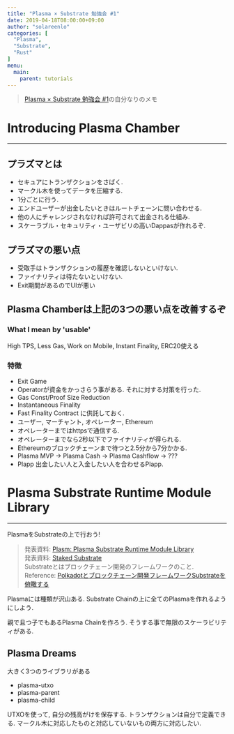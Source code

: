 ```yaml
---
title: "Plasma × Substrate 勉強会 #1"
date: 2019-04-18T08:00:00+09:00
author: "solareenlo"
categories: [
  "Plasma",
  "Substrate",
  "Rust"
]
menu:
  main:
    parent: tutorials
---
```


> [Plasma × Substrate 勉強会 #1](https://neutrino.connpass.com/event/127035/)の自分なりのメモ

# Introducing Plasma Chamber

---

## プラズマとは

- セキュアにトランザクションをさばく.
- マークル木を使ってデータを圧縮する.
- 1分ごとに行う.
- エンドユーザーが出金したいときはルートチェーンに問い合わせる.
- 他の人にチャレンジされなければ許可されて出金される仕組み.
- スケーラブル・セキュリティ・ユーザビリの高いDappasが作れるぞ.

## プラズマの悪い点
- 受取手はトランザクションの履歴を確認しないといけない.
- ファイナリティは待たないといけない.
- Exit期間があるのでUIが悪い

## Plasma Chamberは上記の3つの悪い点を改善するぞ

### What I mean by 'usable'

High TPS, Less Gas, Work on Mobile, Instant Finality, ERC20使える

### 特徴

- Exit Game
- Operatorが資金をかっさらう事がある. それに対する対策を行った.
- Gas Const/Proof Size Reduction
- Instantaneous Finality
- Fast Finality Contract に供託しておく.
- ユーザー, マーチャント, オペレーター, Ethereum
- オペレーターまではhttpsで通信する.
- オペレーターまでなら2秒以下でファイナリティが得られる.
- Ethereumのブロックチェーンまで待つと2.5分から7分かかる.
- Plasma MVP → Plasma Cash → Plasma Cashflow → ???
- Plapp 出金したい人と入金したい人を合わせるPlapp.


# Plasma Substrate Runtime Module Library

---

PlasmaをSubstrateの上で行おう!

> 発表資料: [Plasm: Plasma Substrate Runtime Module Library](https://docs.google.com/presentation/d/1DAgE7AJHSAP-t2pwAKygD8DITCJkkKBcqHtuV_OqbY4/mobilepresent?slide=id.p)  
> 発表資料: [Staked Substrate](https://speakerdeck.com/staked/0318substratehuresenzi-liao)  
> Substrateとはブロックチェーン開発のフレームワークのこと.  
> Reference: [Polkadotとブロックチェーン開発フレームワークSubstrateを俯瞰する](https://coinchoice.net/overview-polkadot-and-substrate/)

Plasmaには種類が沢山ある.
Substrate Chainの上に全てのPlasmaを作れるようにしよう.

親で且つ子でもあるPlasma Chainを作ろう.
そうする事で無限のスケーラビリティがある.

## Plasma Dreams
大きく3つのライブラリがある
- plasma-utxo
- plasma-parent
- plasma-child

UTXOを使って, 自分の残高がけを保存する.
トランザクションは自分で定義できる.
マークル木に対応したものと対応していないもの両方に対応したい.

